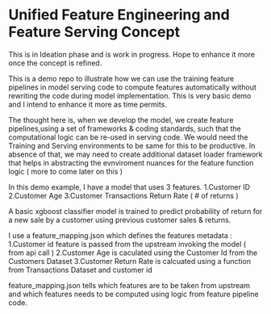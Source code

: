 # Unified Feature Engineering and Feature Serving Concept 
This is in Ideation phase and is work in progress. Hope to enhance it more once the concept is refined. 

This is a demo repo to illustrate how we can use the training feature pipelines in model serving code to compute features automatically without rewriting the code during model implementation. This is very basic demo and I intend to enhance it more as time permits. 

The thought here is, when we develop the model, we create feature pipelines,using a set of frameworks & coding standards, such that the computational logic can be re-used in serving code. We would need the Training and Serving environments to be same for this to be productive. In absence of that, we may need to create additional dataset loader framework that helps in abstracting the evnviroment nuances for the feature function logic ( more to come later on this )

In this demo example, I have a model that uses 3 features. 
  1.Customer ID
  2.Customer Age
  3.Customer Transactions Return Rate ( # of returns ) 

A basic xgboost classifier model is trained to predict probability of return for a new sale by a customer using previous customer sales & returns. 

I use a feature_mapping.json which defines the features metadata :
  1.Customer id feature is passed from the upstream invoking the model ( from api call )
  2.Customer Age is caculated using the Customer Id from the Customers Dataset
  3.Customer Return Rate is calcuated using a function from Transactions Dataset and customer id
  
  feature_mapping.json tells which features are to be taken from upstream and which features needs to be computed using logic from feature pipeline code.
  
  
